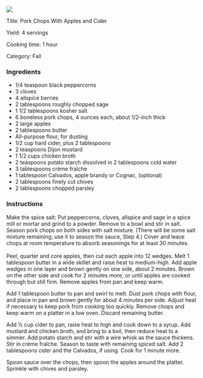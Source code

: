 <!DOCTYPE HTML PUBLIC "-//W3C//DTD HTML 4.0 Transitional//EN">
<html>
  <head>
  <title>Pork Chops With Apples and Cider</title><link rel='stylesheet' href='style.css' type='text/css'><meta http-equiv="Content-Style-Stype" content="text/css">
     <meta http-equiv="Content-Type" content="text/html;charset=utf-8">
     </head><body><div class="recipe" itemscope itemtype="http://schema.org/Recipe"><img src="pics/20.jpg" itemprop="image"><div class='header'><p class="title"><span class="label">Title:</span> <span itemprop="name">Pork Chops With Apples and Cider</span></p>
<p class="yields"><span class="label">Yield:</span> <span itemprop="recipeYield">4 servings</span></p>
<p class="cooktime"><span class="label">Cooking time:</span> <span itemprop="cookTime">1 hour</span></p>
<p class="category"><span class="label">Category:</span> <span itemprop="recipeCategory">Fall</span></p>
</div><div class="ing"><h3>Ingredients</h3><ul class="ing"><li class="ing" itemprop="ingredients">1/4 teaspoon black peppercorns </li>
<li class="ing" itemprop="ingredients">3 cloves </li>
<li class="ing" itemprop="ingredients">4 allspice berries </li>
<li class="ing" itemprop="ingredients">2 tablespoons roughly chopped sage </li>
<li class="ing" itemprop="ingredients">1 1/2 tablespoons kosher salt </li>
<li class="ing" itemprop="ingredients">6 boneless pork chops, 4 ounces each, about 1/2-inch thick </li>
<li class="ing" itemprop="ingredients">2 large apples </li>
<li class="ing" itemprop="ingredients">2 tablespoons butter </li>
<li class="ing" itemprop="ingredients">All-purpose flour, for dusting </li>
<li class="ing" itemprop="ingredients">1/2 cup hard cider, plus 2 tablespoons </li>
<li class="ing" itemprop="ingredients">2 teaspoons Dijon mustard </li>
<li class="ing" itemprop="ingredients">1 1/2 cups chicken broth </li>
<li class="ing" itemprop="ingredients">2 teaspoons potato starch dissolved in 2 tablespoons cold water </li>
<li class="ing" itemprop="ingredients">3 tablespoons crème fraîche </li>
<li class="ing" itemprop="ingredients">1 tablespoon Calvados, apple brandy or Cognac, (optional)</li>
<li class="ing" itemprop="ingredients">2 tablespoons finely cut chives </li>
<li class="ing" itemprop="ingredients">2 tablespoons chopped parsley </li>
</ul>
</div>
<div class="instructions"><h3 class="Instructions">Instructions</h3><div itemprop="recipeInstructions"><p>Make the spice salt: Put peppercorns, cloves, allspice and sage in a spice mill or mortar and grind to a powder. Remove to a bowl and stir in salt. Season pork chops on both sides with salt mixture. (There will be some salt mixture remaining; use it to season the sauce, Step 4.) Cover and leave chops at room temperature to absorb seasonings for at least 30 minutes.<br> <br>Peel, quarter and core apples, then cut each apple into 12 wedges. Melt 1 tablespoon butter in a wide skillet and raise heat to medium-high. Add apple wedges in one layer and brown gently on one side, about 2 minutes. Brown on the other side and cook for 2 minutes more, or until apples are cooked through but still firm. Remove apples from pan and keep warm.</p><p>Add 1 tablespoon butter to pan and swirl to melt. Dust pork chops with flour, and place in pan and brown gently for about 4 minutes per side. Adjust heat if necessary to keep pork from cooking too quickly. Remove chops and keep warm on a platter in a low oven. Discard remaining butter.</p><p>Add ½ cup cider to pan, raise heat to high and cook down to a syrup. Add mustard and chicken broth, and bring to a boil, then reduce heat to a simmer. Add potato starch and stir with a wire whisk as the sauce thickens. Stir in crème fraîche. Season to taste with remaining spiced salt. Add 2 tablespoons cider and the Calvados, if using. Cook for 1 minute more.</p><p>Spoon sauce over the chops, then spoon the apples around the platter. Sprinkle with chives and parsley.</p></div></div></div>

</body>
</html>